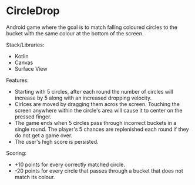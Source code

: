 # CircleDrop

Android game where the goal is to match falling coloured circles to the bucket with the same colour at the bottom of the screen. 

Stack/Libraries:
- Kotlin
- Canvas
- Surface View

Features:
- Starting with 5 circles, after each round the number of circles will increase by 5 along with an increased dropping velocity.
- Cirlces are moved by dragging them acros the screen. Touching the screen anywhere within the circle's area will cause it to center on the pressed finger.
- The game ends when 5 circles pass through incorrect buckets in a single round. The player's 5 chances are replenished each round if they do not get a game over.
- The user's high score is persisted.

Scoring:
- +10 points for every correctly matched circle.
- -20 points for every circle that passes through a bucket that does not match its colour.
